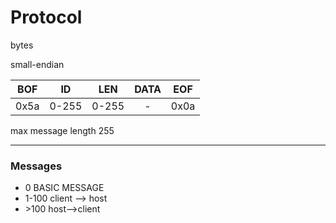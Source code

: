 # Protocol

bytes

small-endian

| BOF   |   ID  | LEN   | DATA  | EOF   |
|:-:|:-:|:-:|:-:|:-:|
|0x5a   |0-255  |0-255  |   -   | 0x0a  |

max message length 255

---
### Messages

* 0     BASIC MESSAGE
* 1-100 client --> host
* \>100 host-->client